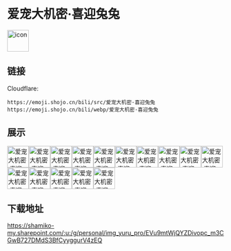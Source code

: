 # 爱宠大机密·喜迎兔兔
<img src="https://emoji.shojo.cn/bili/src/爱宠大机密·喜迎兔兔/icon.png" width="50" height="50" alt="icon">

## 链接
Cloudflare:
```
https://emoji.shojo.cn/bili/src/爱宠大机密·喜迎兔兔
https://emoji.shojo.cn/bili/webp/爱宠大机密·喜迎兔兔
```
## 展示
<img src="https://emoji.shojo.cn/bili/src/爱宠大机密·喜迎兔兔/爱宠大机密·喜迎兔兔-美滋滋.png" width="50" height="50" alt="爱宠大机密·喜迎兔兔-美滋滋"><img src="https://emoji.shojo.cn/bili/src/爱宠大机密·喜迎兔兔/爱宠大机密·喜迎兔兔-哼.png" width="50" height="50" alt="爱宠大机密·喜迎兔兔-哼"><img src="https://emoji.shojo.cn/bili/src/爱宠大机密·喜迎兔兔/爱宠大机密·喜迎兔兔-蛤？.png" width="50" height="50" alt="爱宠大机密·喜迎兔兔-蛤？"><img src="https://emoji.shojo.cn/bili/src/爱宠大机密·喜迎兔兔/爱宠大机密·喜迎兔兔-期待.png" width="50" height="50" alt="爱宠大机密·喜迎兔兔-期待"><img src="https://emoji.shojo.cn/bili/src/爱宠大机密·喜迎兔兔/爱宠大机密·喜迎兔兔-恭喜发财.png" width="50" height="50" alt="爱宠大机密·喜迎兔兔-恭喜发财"><img src="https://emoji.shojo.cn/bili/src/爱宠大机密·喜迎兔兔/爱宠大机密·喜迎兔兔-出去玩.png" width="50" height="50" alt="爱宠大机密·喜迎兔兔-出去玩"><img src="https://emoji.shojo.cn/bili/src/爱宠大机密·喜迎兔兔/爱宠大机密·喜迎兔兔-无聊.png" width="50" height="50" alt="爱宠大机密·喜迎兔兔-无聊"><img src="https://emoji.shojo.cn/bili/src/爱宠大机密·喜迎兔兔/爱宠大机密·喜迎兔兔-怀疑.png" width="50" height="50" alt="爱宠大机密·喜迎兔兔-怀疑"><img src="https://emoji.shojo.cn/bili/src/爱宠大机密·喜迎兔兔/爱宠大机密·喜迎兔兔-你说呢.png" width="50" height="50" alt="爱宠大机密·喜迎兔兔-你说呢"><img src="https://emoji.shojo.cn/bili/src/爱宠大机密·喜迎兔兔/爱宠大机密·喜迎兔兔-可爱捏.png" width="50" height="50" alt="爱宠大机密·喜迎兔兔-可爱捏"><img src="https://emoji.shojo.cn/bili/src/爱宠大机密·喜迎兔兔/爱宠大机密·喜迎兔兔-歇一歇.png" width="50" height="50" alt="爱宠大机密·喜迎兔兔-歇一歇"><img src="https://emoji.shojo.cn/bili/src/爱宠大机密·喜迎兔兔/爱宠大机密·喜迎兔兔-高冷.png" width="50" height="50" alt="爱宠大机密·喜迎兔兔-高冷"><img src="https://emoji.shojo.cn/bili/src/爱宠大机密·喜迎兔兔/爱宠大机密·喜迎兔兔-偷瞄.png" width="50" height="50" alt="爱宠大机密·喜迎兔兔-偷瞄"><img src="https://emoji.shojo.cn/bili/src/爱宠大机密·喜迎兔兔/爱宠大机密·喜迎兔兔-看招.png" width="50" height="50" alt="爱宠大机密·喜迎兔兔-看招"><img src="https://emoji.shojo.cn/bili/src/爱宠大机密·喜迎兔兔/爱宠大机密·喜迎兔兔-牛.png" width="50" height="50" alt="爱宠大机密·喜迎兔兔-牛">

## 下载地址

https://shamiko-my.sharepoint.com/:u:/g/personal/img_yuru_pro/EVu9mtWjQYZDivopc_m3CGwB727DMdS3BfCyyggurV4zEQ